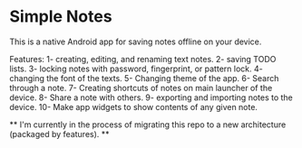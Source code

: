 # Simple Notes

This is a native Android app for saving notes offline on your device.

Features:
1- creating, editing, and renaming text notes.
2- saving TODO lists.
3- locking notes with password, fingerprint, or pattern lock.
4- changing the font of the texts.
5- Changing theme of the app.
6- Search through a note.
7- Creating shortcuts of notes on main launcher of the device.
8- Share a note with others.
9- exporting and importing notes to the device.
10- Make app widgets to show contents of any given note.

** I'm currently in the process of migrating this repo to a new architecture (packaged by features). **